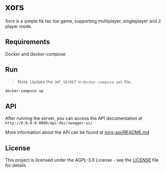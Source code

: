 # xors

Xors is a simple tik tac toe game, supporting multiplayer, singleplayer and 2 player mode.

## Requirements
Docker and docker-compose

## Run

> Note: Update the `JWT_SECRET` in `docker-compose.yml` file.

```bash
docker-compose up
```

## API
After running the server, you can access the API documentation at `http://0.0.0.0:8000/api-doc/swagger-ui/`

More information about the API can be found at [xors-api/README.md](xors-api/README.md)

## License
This project is licensed under the AGPL-3.0 License - see the [LICENSE](LICENSE) file for details



